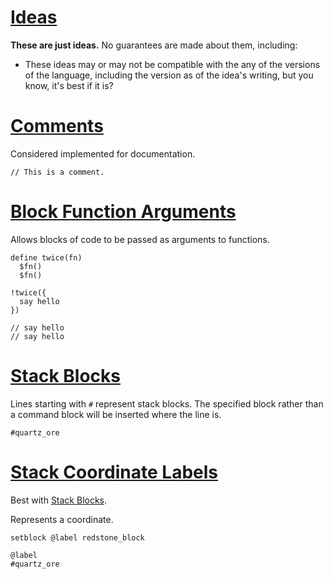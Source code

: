 # [Ideas](id:ideas)

**These are just ideas.** No guarantees are made about them, including:

* These ideas may or may not be compatible with the any of the versions of the language, including the version as of the idea's writing, but you know, it's best if it is?

# [Comments](id:comments)

Considered implemented for documentation.

    // This is a comment.

# [Block Function Arguments](id:block-function-arguments)

Allows blocks of code to be passed as arguments to functions.

    define twice(fn)
      $fn()
      $fn()

    !twice({
      say hello
    })

    // say hello
    // say hello

# [Stack Blocks](id:stack-blocks)

Lines starting with `#` represent stack blocks. The specified block rather than a command block will be inserted where the line is.

    #quartz_ore

# [Stack Coordinate Labels](id:stack-coordinate-labels)

Best with [Stack Blocks](#stack-blocks).

Represents a coordinate.

    setblock @label redstone_block

    @label
    #quartz_ore
